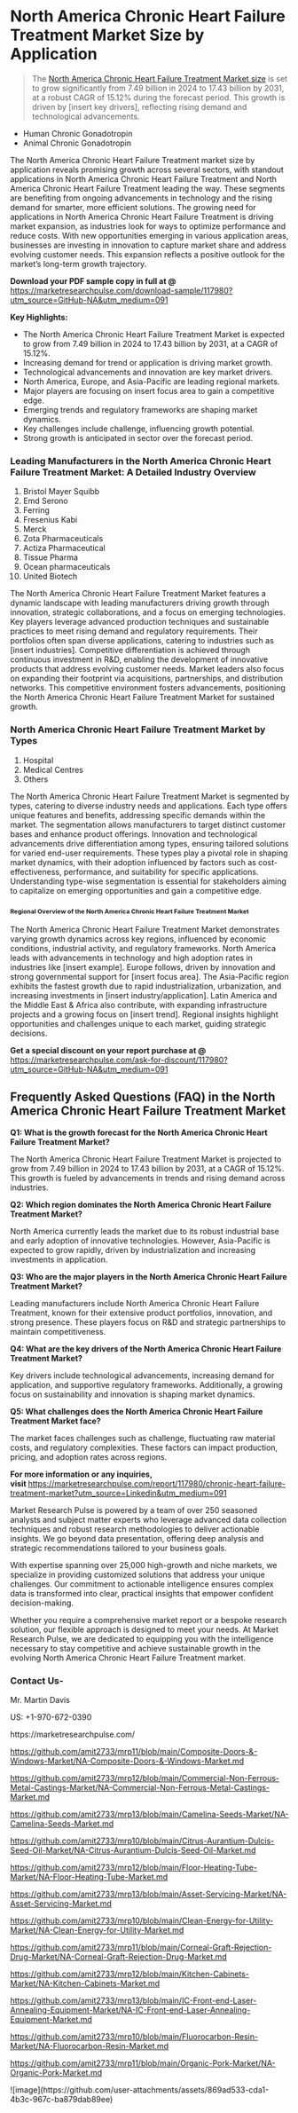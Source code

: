 <h1>North America Chronic Heart Failure Treatment Market&nbsp;Size by Application</h1><blockquote><p>The <a href="https://marketresearchpulse.com/download-sample/117980?utm_source=GitHub-NA&amp;utm_medium=091">North America Chronic Heart Failure Treatment Market size</a> is set to grow significantly from 7.49 billion in 2024 to 17.43 billion by 2031, at a robust CAGR of 15.12% during the forecast period. This growth is driven by [insert key drivers], reflecting rising demand and technological advancements.</p></blockquote><ul><li>Human Chronic Gonadotropin<li> Animal Chronic Gonadotropin</li></ul><p>The North America Chronic Heart Failure Treatment market size by application reveals promising growth across several sectors, with standout applications in North America Chronic Heart Failure Treatment and North America Chronic Heart Failure Treatment leading the way. These segments are benefiting from ongoing advancements in technology and the rising demand for smarter, more efficient solutions. The growing need for applications in North America Chronic Heart Failure Treatment is driving market expansion, as industries look for ways to optimize performance and reduce costs. With new opportunities emerging in various application areas, businesses are investing in innovation to capture market share and address evolving customer needs. This expansion reflects a positive outlook for the market’s long-term growth trajectory.</p><p><strong>Download your PDF sample copy in full at @ </strong><a href="https://marketresearchpulse.com/download-sample/117980?utm_source=GitHub-NA&amp;utm_medium=091">https://marketresearchpulse.com/download-sample/117980?utm_source=GitHub-NA&amp;utm_medium=091</a></p><p><strong>Key Highlights: </strong></p><ul><li>The North America Chronic Heart Failure Treatment Market is expected to grow from 7.49 billion in 2024 to 17.43 billion by 2031, at a CAGR of 15.12%.</li><li>Increasing demand for trend or application is driving market growth.</li><li>Technological advancements and innovation are key market drivers.</li><li>North America, Europe, and Asia-Pacific are leading regional markets.</li><li>Major players are focusing on insert focus area to gain a competitive edge.</li><li>Emerging trends and regulatory frameworks are shaping market dynamics.</li><li>Key challenges include challenge, influencing growth potential.</li><li>Strong growth is anticipated in sector over the forecast period.</li></ul><h3>Leading Manufacturers in the North America Chronic Heart Failure Treatment Market: A Detailed Industry Overview</h3><ol><li>Bristol Mayer Squibb</li><li>Emd Serono</li><li>Ferring</li><li>Fresenius Kabi</li><li>Merck</li><li>Zota Pharmaceuticals</li><li>Actiza Pharmaceutical</li><li>Tissue Pharma</li><li>Ocean pharmaceuticals</li><li>United Biotech</li></ol><div class="flex max-w-full flex-col flex-grow"><div class="min-h-8 text-message flex w-full flex-col items-end gap-2 whitespace-normal break-words [.text-message+&amp;]:mt-5" dir="auto" data-message-author-role="assistant" data-message-id="fd8432e4-4910-450d-b182-61b7bfb0a01f" data-message-model-slug="gpt-4o"><div class="flex w-full flex-col gap-1 empty:hidden first:pt-[3px]"><div class="markdown prose w-full break-words dark:prose-invert light"><p>The North America Chronic Heart Failure Treatment Market features a dynamic landscape with leading manufacturers driving growth through innovation, strategic collaborations, and a focus on emerging technologies. Key players leverage advanced production techniques and sustainable practices to meet rising demand and regulatory requirements. Their portfolios often span diverse applications, catering to industries such as [insert industries]. Competitive differentiation is achieved through continuous investment in R&amp;D, enabling the development of innovative products that address evolving customer needs. Market leaders also focus on expanding their footprint via acquisitions, partnerships, and distribution networks. This competitive environment fosters advancements, positioning the North America Chronic Heart Failure Treatment Market for sustained growth.</p></div></div></div></div><h3>North America Chronic Heart Failure Treatment Market by Types</h3><ol><li>Hospital<li> Medical Centres<li> Others</li></ol><div class="flex max-w-full flex-col flex-grow"><div class="min-h-8 text-message flex w-full flex-col items-end gap-2 whitespace-normal break-words [.text-message+&amp;]:mt-5" dir="auto" data-message-author-role="assistant" data-message-id="084470be-0bb7-4664-bddf-5156b4f41249" data-message-model-slug="gpt-4o-mini"><div class="flex w-full flex-col gap-1 empty:hidden first:pt-[3px]"><div class="markdown prose w-full break-words dark:prose-invert light"><p>The North America Chronic Heart Failure Treatment Market is segmented by types, catering to diverse industry needs and applications. Each type offers unique features and benefits, addressing specific demands within the market. The segmentation allows manufacturers to target distinct customer bases and enhance product offerings. Innovation and technological advancements drive differentiation among types, ensuring tailored solutions for varied end-user requirements. These types play a pivotal role in shaping market dynamics, with their adoption influenced by factors such as cost-effectiveness, performance, and suitability for specific applications. Understanding type-wise segmentation is essential for stakeholders aiming to capitalize on emerging opportunities and gain a competitive edge.</p></div></div></div></div><h3><span style="font-size: 11px;">Regional Overview of the North America Chronic Heart Failure Treatment Market</span></h3><div class="flex max-w-full flex-col flex-grow"><div class="min-h-8 text-message flex w-full flex-col items-end gap-2 whitespace-normal break-words [.text-message+&amp;]:mt-5" dir="auto" data-message-author-role="assistant" data-message-id="e9038762-ce64-4e30-91c9-9bd413514231" data-message-model-slug="gpt-4o-mini"><div class="flex w-full flex-col gap-1 empty:hidden first:pt-[3px]"><div class="markdown prose w-full break-words dark:prose-invert light"><p>The North America Chronic Heart Failure Treatment Market demonstrates varying growth dynamics across key regions, influenced by economic conditions, industrial activity, and regulatory frameworks. North America leads with advancements in technology and high adoption rates in industries like [insert example]. Europe follows, driven by innovation and strong governmental support for [insert focus area]. The Asia-Pacific region exhibits the fastest growth due to rapid industrialization, urbanization, and increasing investments in [insert industry/application]. Latin America and the Middle East &amp; Africa also contribute, with expanding infrastructure projects and a growing focus on [insert trend]. Regional insights highlight opportunities and challenges unique to each market, guiding strategic decisions.</p></div></div></div></div><p><strong>Get a special discount on your report purchase at @ </strong><a href="https://marketresearchpulse.com/ask-for-discount/117980?utm_source=GitHub-NA&amp;utm_medium=091">https://marketresearchpulse.com/ask-for-discount/117980?utm_source=GitHub-NA&amp;utm_medium=091</a></p><h2>Frequently Asked Questions (FAQ) in the North America Chronic Heart Failure Treatment Market</h2><p><strong>Q1: What is the growth forecast for the North America Chronic Heart Failure Treatment Market?</strong></p><p>The North America Chronic Heart Failure Treatment Market is projected to grow from 7.49 billion in 2024 to 17.43 billion by 2031, at a CAGR of 15.12%. This growth is fueled by advancements in trends and rising demand across industries.</p><p><strong>Q2: Which region dominates the North America Chronic Heart Failure Treatment Market?</strong></p><p>North America currently leads the market due to its robust industrial base and early adoption of innovative technologies. However, Asia-Pacific is expected to grow rapidly, driven by industrialization and increasing investments in application.</p><p><strong>Q3: Who are the major players in the North America Chronic Heart Failure Treatment Market?</strong></p><p>Leading manufacturers include North America Chronic Heart Failure Treatment, known for their extensive product portfolios, innovation, and strong presence. These players focus on R&amp;D and strategic partnerships to maintain competitiveness.</p><p><strong>Q4: What are the key drivers of the North America Chronic Heart Failure Treatment Market?</strong></p><p>Key drivers include technological advancements, increasing demand for application, and supportive regulatory frameworks. Additionally, a growing focus on sustainability and innovation is shaping market dynamics.</p><p><strong>Q5: What challenges does the North America Chronic Heart Failure Treatment Market face?</strong></p><p>The market faces challenges such as challenge, fluctuating raw material costs, and regulatory complexities. These factors can impact production, pricing, and adoption rates across regions.</p><p><strong>For more information or any inquiries, visit&nbsp;</strong><a href="https://marketresearchpulse.com/report/117980/chronic-heart-failure-treatment-market?utm_source=Linkedin&utm_medium=091">https://marketresearchpulse.com/report/117980/chronic-heart-failure-treatment-market?utm_source=Linkedin&utm_medium=091</a></p><p>Market Research Pulse is powered by a team of over 250 seasoned analysts and subject matter experts who leverage advanced data collection techniques and robust research methodologies to deliver actionable insights. We go beyond data presentation, offering deep analysis and strategic recommendations tailored to your business goals.</p><p>With expertise spanning over 25,000 high-growth and niche markets, we specialize in providing customized solutions that address your unique challenges. Our commitment to actionable intelligence ensures complex data is transformed into clear, practical insights that empower confident decision-making.</p><p>Whether you require a comprehensive market report or a bespoke research solution, our flexible approach is designed to meet your needs. At Market Research Pulse, we are dedicated to equipping you with the intelligence necessary to stay competitive and achieve sustainable growth in the evolving North America Chronic Heart Failure Treatment market.</p><h3><strong>Contact Us-</strong></h3><p>Mr. Martin Davis</p><p>US: +1-970-672-0390</p><p>https://marketresearchpulse.com/</p><p><a href="https://github.com/amit2733/mrp11/blob/main/Composite-Doors-&-Windows-Market/NA-Composite-Doors-&-Windows-Market.md">https://github.com/amit2733/mrp11/blob/main/Composite-Doors-&-Windows-Market/NA-Composite-Doors-&-Windows-Market.md</a></p><p><a href="https://github.com/amit2733/mrp12/blob/main/Commercial-Non-Ferrous-Metal-Castings-Market/NA-Commercial-Non-Ferrous-Metal-Castings-Market.md">https://github.com/amit2733/mrp12/blob/main/Commercial-Non-Ferrous-Metal-Castings-Market/NA-Commercial-Non-Ferrous-Metal-Castings-Market.md</a></p><p><a href="https://github.com/amit2733/mrp13/blob/main/Camelina-Seeds-Market/NA-Camelina-Seeds-Market.md">https://github.com/amit2733/mrp13/blob/main/Camelina-Seeds-Market/NA-Camelina-Seeds-Market.md</a></p><p><a href="https://github.com/amit2733/mrp10/blob/main/Citrus-Aurantium-Dulcis-Seed-Oil-Market/NA-Citrus-Aurantium-Dulcis-Seed-Oil-Market.md">https://github.com/amit2733/mrp10/blob/main/Citrus-Aurantium-Dulcis-Seed-Oil-Market/NA-Citrus-Aurantium-Dulcis-Seed-Oil-Market.md</a></p><p><a href="https://github.com/amit2733/mrp12/blob/main/Floor-Heating-Tube-Market/NA-Floor-Heating-Tube-Market.md">https://github.com/amit2733/mrp12/blob/main/Floor-Heating-Tube-Market/NA-Floor-Heating-Tube-Market.md</a></p><p><a href="https://github.com/amit2733/mrp13/blob/main/Asset-Servicing-Market/NA-Asset-Servicing-Market.md">https://github.com/amit2733/mrp13/blob/main/Asset-Servicing-Market/NA-Asset-Servicing-Market.md</a></p><p><a href="https://github.com/amit2733/mrp10/blob/main/Clean-Energy-for-Utility-Market/NA-Clean-Energy-for-Utility-Market.md">https://github.com/amit2733/mrp10/blob/main/Clean-Energy-for-Utility-Market/NA-Clean-Energy-for-Utility-Market.md</a></p><p><a href="https://github.com/amit2733/mrp11/blob/main/Corneal-Graft-Rejection-Drug-Market/NA-Corneal-Graft-Rejection-Drug-Market.md">https://github.com/amit2733/mrp11/blob/main/Corneal-Graft-Rejection-Drug-Market/NA-Corneal-Graft-Rejection-Drug-Market.md</a></p><p><a href="https://github.com/amit2733/mrp12/blob/main/Kitchen-Cabinets-Market/NA-Kitchen-Cabinets-Market.md">https://github.com/amit2733/mrp12/blob/main/Kitchen-Cabinets-Market/NA-Kitchen-Cabinets-Market.md</a></p><p><a href="https://github.com/amit2733/mrp13/blob/main/IC-Front-end-Laser-Annealing-Equipment-Market/NA-IC-Front-end-Laser-Annealing-Equipment-Market.md">https://github.com/amit2733/mrp13/blob/main/IC-Front-end-Laser-Annealing-Equipment-Market/NA-IC-Front-end-Laser-Annealing-Equipment-Market.md</a></p><p><a href="https://github.com/amit2733/mrp10/blob/main/Fluorocarbon-Resin-Market/NA-Fluorocarbon-Resin-Market.md">https://github.com/amit2733/mrp10/blob/main/Fluorocarbon-Resin-Market/NA-Fluorocarbon-Resin-Market.md</a></p><p><a href="https://github.com/amit2733/mrp11/blob/main/Organic-Pork-Market/NA-Organic-Pork-Market.md">https://github.com/amit2733/mrp11/blob/main/Organic-Pork-Market/NA-Organic-Pork-Market.md</a></p>
![image](https://github.com/user-attachments/assets/869ad533-cda1-4b3c-967c-ba879dab89ee)
